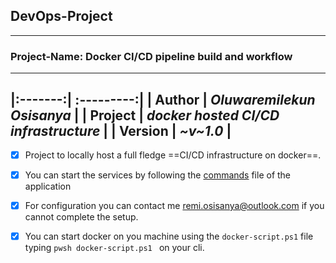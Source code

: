 ## DevOps-Project ##
--------------------

### Project-Name: Docker CI/CD pipeline build and workflow ###
--------------------------------------------------------------

|:-------:| :---------:|
| Author  |  *Oluwaremilekun Osisanya*      |
| Project |  *docker hosted CI/CD infrastructure*     |
| Version |  *~v~1.0*     | 
---------------------------------------------------------------

- [X] Project to locally host a full fledge ==CI/CD infrastructure on docker==.
- [x] You can start the services by following the [commands](./commands.md) file of the application
- [x] For configuration you can contact me <remi.osisanya@outlook.com> if you cannot complete the setup.
- [x] You can start docker on you machine using the `docker-script.ps1` file typing `pwsh docker-script.ps1 ` on your cli.

